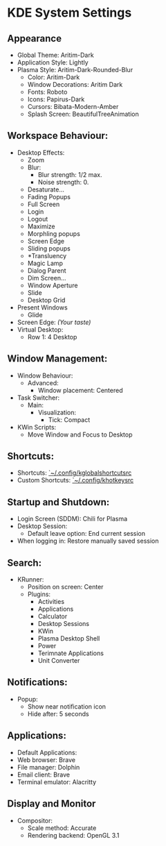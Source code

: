 # KDE System Settings

## Appearance

- Global Theme: Aritim-Dark
- Application Style: Lightly
- Plasma Style: Aritim-Dark-Rounded-Blur
  - Color: Aritim-Dark
  - Window Decorations: Aritim Dark
  - Fonts: Roboto
  - Icons: Papirus-Dark
  - Cursors: Bibata-Modern-Amber
  - Splash Screen: BeautifulTreeAnimation

## Workspace Behaviour:

- Desktop Effects:
  - Zoom
  - Blur:
    - Blur strength: 1/2 max.
    - Noise strength: 0.
  - Desaturate...
  - Fading Popups
  - Full Screen
  - Login
  - Logout
  - Maximize
  - Morphling popups
  - Screen Edge
  - Sliding popups
  - \*Transluency
  - Magic Lamp
  - Dialog Parent
  - Dim Screen...
  - Window Aperture
  - Slide
  - Desktop Grid
- Present Windows
  - Glide
- Screen Edge: _(Your taste)_
- Virtual Desktop:
  - Row 1: 4 Desktop

## Window Management:

- Window Behaviour:
  - Advanced:
    - Window placement: Centered
- Task Switcher:
  - Main:
    - Visualization:
      - Tick: Compact
- KWin Scripts:
  - Move Window and Focus to Desktop

## Shortcuts:

- Shortcuts: [`~/.config/kglobalshortcutsrc](./config/kglobalshortcutsrc)
- Custom Shortcuts: [`~/.config/khotkeysrc](./config/khotkeysrc)

## Startup and Shutdown:

- Login Screen (SDDM): Chili for Plasma
- Desktop Session:
  - Default leave option: End current session
- When logging in: Restore manually saved session

## Search:

- KRunner:
  - Position on screen: Center
  - Plugins:
    - Activities
    - Applications
    - Calculator
    - Desktop Sessions
    - KWin
    - Plasma Desktop Shell
    - Power
    - Terimnate Applications
    - Unit Converter

## Notifications:

- Popup:
  - Show near notification icon
  - Hide after: 5 seconds

## Applications:

- Default Applications:
- Web browser: Brave
- File manager: Dolphin
- Email client: Brave
- Terminal emulator: Alacritty

## Display and Monitor

- Compositor:
  - Scale method: Accurate
  - Rendering backend: OpenGL 3.1
